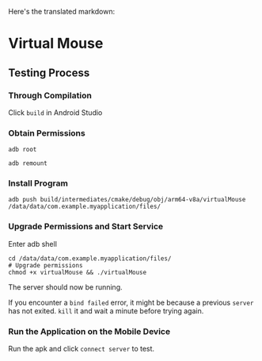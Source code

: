 Here's the translated markdown:

# Virtual Mouse
## Testing Process

### Through Compilation

Click `build` in Android Studio

### Obtain Permissions
```shell script
adb root

adb remount
```

### Install Program
```shell script
adb push build/intermediates/cmake/debug/obj/arm64-v8a/virtualMouse /data/data/com.example.myapplication/files/
```

### Upgrade Permissions and Start Service
Enter adb shell
```shell script
cd /data/data/com.example.myapplication/files/
# Upgrade permissions
chmod +x virtualMouse && ./virtualMouse
```

The server should now be running.

If you encounter a `bind failed` error, it might be because a previous `server` has not exited. `kill` it and wait a minute before trying again.

### Run the Application on the Mobile Device
Run the apk and click `connect server` to test.
